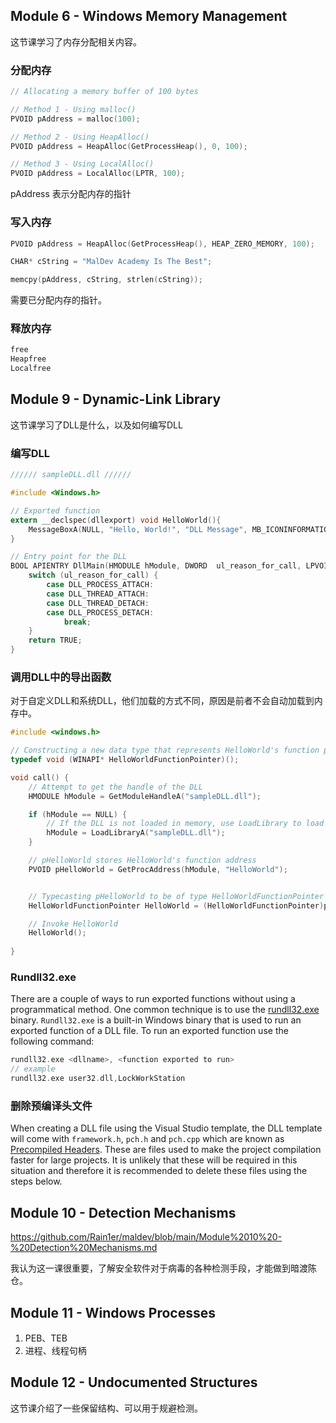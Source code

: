 ## Module 6 - Windows Memory Management

这节课学习了内存分配相关内容。

### 分配内存

```c
// Allocating a memory buffer of 100 bytes

// Method 1 - Using malloc()
PVOID pAddress = malloc(100);

// Method 2 - Using HeapAlloc()
PVOID pAddress = HeapAlloc(GetProcessHeap(), 0, 100);

// Method 3 - Using LocalAlloc()
PVOID pAddress = LocalAlloc(LPTR, 100);
```

pAddress 表示分配内存的指针

### 写入内存

```c
PVOID pAddress = HeapAlloc(GetProcessHeap(), HEAP_ZERO_MEMORY, 100);

CHAR* cString = "MalDev Academy Is The Best";

memcpy(pAddress, cString, strlen(cString));
```

需要已分配内存的指针。

### 释放内存

```c
free
Heapfree
Localfree
```



## Module 9 - Dynamic-Link Library

这节课学习了DLL是什么，以及如何编写DLL

### 编写DLL

```c
////// sampleDLL.dll //////

#include <Windows.h>

// Exported function
extern __declspec(dllexport) void HelloWorld(){
    MessageBoxA(NULL, "Hello, World!", "DLL Message", MB_ICONINFORMATION);
}

// Entry point for the DLL
BOOL APIENTRY DllMain(HMODULE hModule, DWORD  ul_reason_for_call, LPVOID lpReserved) {
    switch (ul_reason_for_call) {
        case DLL_PROCESS_ATTACH:
        case DLL_THREAD_ATTACH:
        case DLL_THREAD_DETACH:
        case DLL_PROCESS_DETACH:
            break;
    }
    return TRUE;
}
```



### 调用DLL中的导出函数

对于自定义DLL和系统DLL，他们加载的方式不同，原因是前者不会自动加载到内存中。

```c
#include <windows.h>

// Constructing a new data type that represents HelloWorld's function pointer 
typedef void (WINAPI* HelloWorldFunctionPointer)();

void call() {
    // Attempt to get the handle of the DLL
    HMODULE hModule = GetModuleHandleA("sampleDLL.dll");

    if (hModule == NULL) {
        // If the DLL is not loaded in memory, use LoadLibrary to load it
        hModule = LoadLibraryA("sampleDLL.dll");
    }

    // pHelloWorld stores HelloWorld's function address
    PVOID pHelloWorld = GetProcAddress(hModule, "HelloWorld"); 


    // Typecasting pHelloWorld to be of type HelloWorldFunctionPointer
    HelloWorldFunctionPointer HelloWorld = (HelloWorldFunctionPointer)pHelloWorld;

    // Invoke HelloWorld
    HelloWorld();
    
}
```



### Rundll32.exe

There are a couple of ways to run exported functions without using a programmatical method. One common technique is to use the [rundll32.exe](https://learn.microsoft.com/en-us/windows-server/administration/windows-commands/rundll32) binary. `Rundll32.exe` is a built-in Windows binary that is used to run an exported function of a DLL file. To run an exported function use the following command:

```c
rundll32.exe <dllname>, <function exported to run>
// example
rundll32.exe user32.dll,LockWorkStation
```



### 删除预编译头文件

When creating a DLL file using the Visual Studio template, the DLL template will come with `framework.h`, `pch.h` and `pch.cpp` which are known as [Precompiled Headers](https://en.wikipedia.org/wiki/Precompiled_header). These are files used to make the project compilation faster for large projects. It is unlikely that these will be required in this situation and therefore it is recommended to delete these files using the steps below.



## Module 10 - Detection Mechanisms

https://github.com/Rain1er/maldev/blob/main/Module%2010%20-%20Detection%20Mechanisms.md

我认为这一课很重要，了解安全软件对于病毒的各种检测手段，才能做到暗渡陈仓。



## Module 11 - Windows Processes

1. PEB、TEB
2. 进程、线程句柄



## Module 12 - Undocumented Structures

这节课介绍了一些保留结构、可以用于规避检测。


